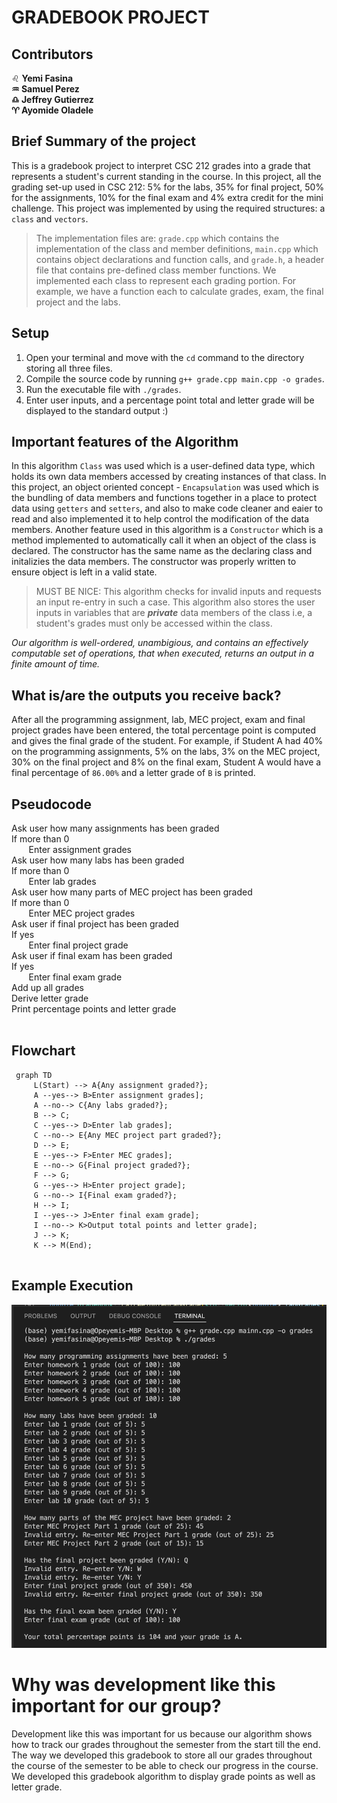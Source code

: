 # GRADEBOOK PROJECT

## Contributors
:leo: **Yemi Fasina <br/>
:aquarius: Samuel Perez <br/>
:libra: Jeffrey Gutierrez <br/>
:aries: Ayomide Oladele** <br/>

## Brief Summary of the project

This is a gradebook project to interpret CSC 212 grades into a grade that represents a student's current standing in the course. In this project, all the grading set-up used in CSC 212: 5% for the labs, 35% for final project, 50% for the assignments, 10% for the final exam and 4% extra credit for the mini challenge. This project was implemented by using the required structures: a `class` and `vectors`. 
> The implementation files are: `grade.cpp` which contains the implementation of the class and member definitions, `main.cpp` which contains object declarations and function calls, and `grade.h`, a header file that contains pre-defined class member functions.
We implemented each class to represent each grading portion. For example, we have a function each to calculate grades, exam, the final project and the labs.

## Setup
1. Open your terminal and move with the `cd` command to the directory storing all three files.
2. Compile the source code by running `g++ grade.cpp main.cpp -o grades`.
3. Run the executable file with `./grades`.
4. Enter user inputs, and a percentage point total and letter grade will be displayed to the standard output :)


## Important features of the Algorithm 

In this algorithm  `Class` was used  which is a user-defined data type, which holds its own data members accessed by creating instances of that class. In this project, an  object oriented concept - `Encapsulation` was used which is the bundling of  data members and functions together in a place to protect data using `getters` and `setters`, and also to make code cleaner and eaier to read and also implemented it to help control the modification of the data members. Another feature used in this algorithm is a  `Constructor` which is a method implemented to automatically call it when an object of the class is declared. The constructor has the same name as the declaring class and initalizies the data members. The constructor was properly written to ensure object is left in a valid state. 

> MUST BE NICE: This algorithm checks for invalid inputs and requests an input re-entry in such a case. This algorithm also stores the user inputs in variables that are ***private*** data members of the class i.e, a student's grades must only be accessed within the class.

*Our algorithm is well-ordered, unambigious, and contains an effectively computable set of operations, that when executed, returns an output in a finite amount of time.*

## What is/are the outputs you receive back?

After all the programming assignment, lab, MEC project, exam and final project grades have been entered, the total percentage point is computed and gives the final grade of the student. For example, if Student A had 40% on the programming assignments, 5% on the labs, 3% on the MEC project, 30% on the final project and 8% on the final exam, Student A would have a final percentage of `86.00%` and a letter grade of `B` is printed. 

## Pseudocode

Ask user how many assignments has been graded </br>
If more than 0 </br>
&nbsp;&nbsp;&nbsp;&nbsp;&nbsp;&nbsp; Enter assignment grades </br>
Ask user how many labs has been graded </br>
If more than 0 </br>
&nbsp;&nbsp;&nbsp;&nbsp;&nbsp;&nbsp; Enter lab grades </br>
Ask user how many parts of MEC project has been graded </br>
If more than 0 </br>
&nbsp;&nbsp;&nbsp;&nbsp;&nbsp;&nbsp; Enter MEC project grades </br>
Ask user if final project has been graded </br>
If yes </br>
&nbsp;&nbsp;&nbsp;&nbsp;&nbsp;&nbsp; Enter final project grade </br>
Ask user if final exam has been graded </br>
If yes </br>
&nbsp;&nbsp;&nbsp;&nbsp;&nbsp;&nbsp; Enter final exam grade </br>
Add up all grades </br>
Derive letter grade </br>
Print percentage points and letter grade </br>
</br>

<!--This algorithm takes in various inputs for the various grading portions of the course. For the assignments, it takes in the input of how many assignments has been graded, and a grade for each assignment graded. For the labs, it takes in the input of how many labs has been graded; and a grade for each lab graded. For the MEC project, it asks how many parts of the project has been graded, then asks for the grades of each part of the project graded. For the final project, it asks if the final project has been graded, if th input is yes, then it asks for the grade of the project. Finally, similar to the final project, it asks if the final exam, it asks if that has been graded, if yes, it then asks for the received grade. The output of the algorithm prints out the total percentage points of the user and a letter grade. -->

## Flowchart
```mermaid
 graph TD
     L(Start) --> A{Any assignment graded?};
     A --yes--> B>Enter assignment grades];
     A --no--> C{Any labs graded?};
     B --> C;
     C --yes--> D>Enter lab grades];
     C --no--> E{Any MEC project part graded?};
     D --> E;
     E --yes--> F>Enter MEC grades];
     E --no--> G{Final project graded?};
     F --> G;
     G --yes--> H>Enter project grade];
     G --no--> I{Final exam graded?};
     H --> I;
     I --yes--> J>Enter final exam grade];
     I --no--> K>Output total points and letter grade];
     J --> K;
     K --> M(End);
     
 ```

## Example Execution
![Execution Screenshot](https://github.com/Jeffrey401/gradebook-212/blob/main/exampleexec.png)

# Why was development like this important for our group?

Development like this was important for us because our algorithm shows how to track our grades throughout the semester from the start till the end. The way we developed this gradebook to store all our grades throughout the course of the semester to be able to check our progress in the course. We developed this gradebook algorithm to display grade points as well as letter grade. 
  

<!-- ## Detailed Instruction on how to compile the algorithm 
- How to input data
  When this program is run, it asks for how many programming assignments have been graded, then based off the number inputted by the user, it asks for the grades of each of the homework assignments, after the number of homework grades have been inputted the next thing asked is the number of labs that have been graded, based off the number of labs that have been inputted it asks the user for each of the lab grades. Afterwards, the program asks for how many parts of the MEC project that has been graded, based on hoe many have been graded it asks for the score of the parts graded, so if one has been graded it only asks for the score of the first part, and if both have been graded it asks for the grade of both of the MEC project. After is the final project, the program asks the user if the final project has been graded, if the input is N, it moves to the next part which is the final exam , but if the final project has been graded then it asks the user for the score of the final project. Then the last input would be the final exam. The program asks the user if the final exam has been graded, and then asks for the grade received for the final project.
   After all the input have been received, it outputs the total grade of the user and prints out the letter grade as well. For example: if the calculated final grade is 94 it prints out 94 and also prints out the letter grade A. -->



